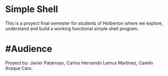 Simple Shell
=======
This is a proyect final semester for students of Holberton where we explore, understand and build a working functional simple shell program.

#Audience
=======


Proyect by: Javier Patarroyo, Carlos Hernando Lemus Martinez, Camilo Araque Caro.
